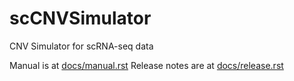 # scCNVSimulator
CNV Simulator for scRNA-seq data

Manual is at [docs/manual.rst](./docs/manual.rst)
Release notes are at [docs/release.rst](./docs/release.rst)


